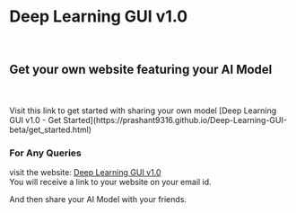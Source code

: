 # Deep Learning GUI v1.0
<br>
<h2> Get your own website featuring your AI Model </h2>
<br>

<br>
Visit this link to get started with sharing your own model
[Deep Learning GUI v1.0 - Get Started](https://prashant9316.github.io/Deep-Learning-GUI-beta/get_started.html)    
<br>
<h3> For Any Queries</h3>

visit the website: [Deep Learning GUI v1.0](https://prashant9316.github.io/Deep-Learning-GUI-beta/)    
You will receive a link to your website on your email id.    
  
And then share your AI Model with your friends.    
